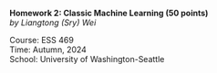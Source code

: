**Homework 2: Classic Machine Learning (50 points)** <br>
*by Liangtong (Sry) Wei* <br>

Course: ESS 469 <br>
Time: Autumn, 2024 <br>
School: University of Washington-Seattle <br>
